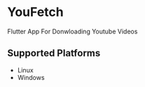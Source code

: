 # YouFetch

Flutter App For Donwloading Youtube Videos 

## Supported Platforms
- Linux 
- Windows 

